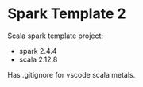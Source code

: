 # Spark Template 2

Scala spark template project:

- spark 2.4.4
- scala 2.12.8

Has .gitignore for vscode scala metals.